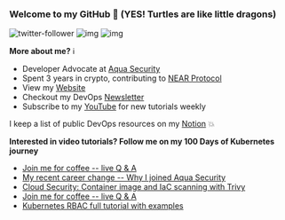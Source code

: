 ### Welcome to my GitHub :turtle: (YES! Turtles are like little dragons)

![twitter-follower](https://img.shields.io/twitter/follow/urlichsanais?style=social) ![img](https://img.shields.io/youtube/channel/subscribers/UCb4mfRT5UWpjoUQRcIE2qOQ?label=YouTube%20Subscribers&style=social) ![img](https://img.shields.io/youtube/channel/views/UCb4mfRT5UWpjoUQRcIE2qOQ?label=Total%20views%20on%20my%20YouTube%20Channel&style=social) 

**More about me?** :information_source:
* Developer Advocate at [Aqua Security](https://github.com/aquasecurity)
* Spent 3 years in crypto, contributing to [NEAR Protocol](https://github.com/near)
* View my [Website](https://anaisurl.com/)
* Checkout my DevOps [Newsletter](https://anaisurl.com/tag/devops)
* Subscribe to my [YouTube](https://www.youtube.com/c/AnaisUrlichs) for new tutorials weekly

I keep a list of public DevOps resources on my [Notion](https://devops.anaisurl.com/) :boom:

**Interested in video tutorials? Follow me on my 100 Days of Kubernetes journey**
<!-- YOUTUBE-LIST:START -->
- [Join me for coffee -- live Q &amp; A](https://www.youtube.com/watch?v=QJSzPrfXvpk)
- [My recent career change -- Why I joined Aqua Security](https://www.youtube.com/watch?v=2alfGBmqsHk)
- [Cloud Security: Container image and IaC scanning with Trivy](https://www.youtube.com/watch?v=2cjH6Zkieys)
- [Join me for coffee -- live Q &amp; A](https://www.youtube.com/watch?v=CDIqW_k-YTk)
- [Kubernetes RBAC full tutorial with examples](https://www.youtube.com/watch?v=PSDVanXZ0a4)
<!-- YOUTUBE-LIST:END -->
